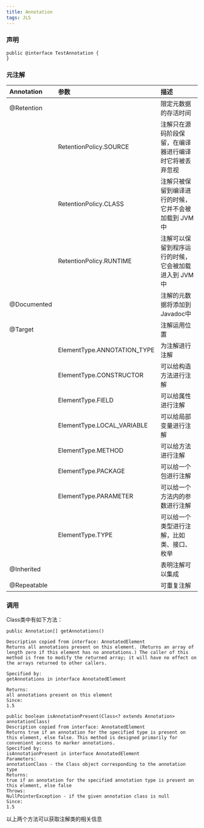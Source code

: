 ```yaml
---
title: Annotation
tags: JLS
---
```

### 声明

```
public @interface TestAnnotation {
}
```

### 元注解

| Annotation |  参数    |描述|
| :--------- | :--------- | :---------- |
| @Retention  |   | 限定元数据的存活时间  |
|  | RetentionPolicy.SOURCE   |注解只在源码阶段保留，在编译器进行编译时它将被丢弃忽视|
|   |  RetentionPolicy.CLASS | 注解只被保留到编译进行的时候，它并不会被加载到 JVM 中 |
|   |RetentionPolicy.RUNTIME   |注解可以保留到程序运行的时候，它会被加载进入到 JVM 中 |
|@Documented   |   |注解的元数据将添加到Javadoc中   |
|@Target   |   | 注解运用位置  |
|   |  ElementType.ANNOTATION_TYPE | 为注解进行注解  |
|   |ElementType.CONSTRUCTOR   |   可以给构造方法进行注解|
| |ElementType.FIELD          |可以给属性进行注解|
| |ElementType.LOCAL_VARIABLE |可以给局部变量进行注解|
| |ElementType.METHOD         |可以给方法进行注解|
| |ElementType.PACKAGE        |可以给一个包进行注解|
| |ElementType.PARAMETER      | 可以给一个方法内的参数进行注解|
| |ElementType.TYPE           | 可以给一个类型进行注解，比如类、接口、枚举|
|@Inherited   |   | 表明注解可以集成  |
|@Repeatable   |   | 可重复注解  |

### 调用
Class类中有如下方法：
```
public Annotation[] getAnnotations()

Description copied from interface: AnnotatedElement
Returns all annotations present on this element. (Returns an array of length zero if this element has no annotations.) The caller of this method is free to modify the returned array; it will have no effect on the arrays returned to other callers.

Specified by:
getAnnotations in interface AnnotatedElement

Returns:
all annotations present on this element
Since:
1.5
```
```
public boolean isAnnotationPresent(Class<? extends Annotation> annotationClass)
Description copied from interface: AnnotatedElement
Returns true if an annotation for the specified type is present on this element, else false. This method is designed primarily for convenient access to marker annotations.
Specified by:
isAnnotationPresent in interface AnnotatedElement
Parameters:
annotationClass - the Class object corresponding to the annotation type
Returns:
true if an annotation for the specified annotation type is present on this element, else false
Throws:
NullPointerException - if the given annotation class is null
Since:
1.5
```
以上两个方法可以获取注解类的相关信息
